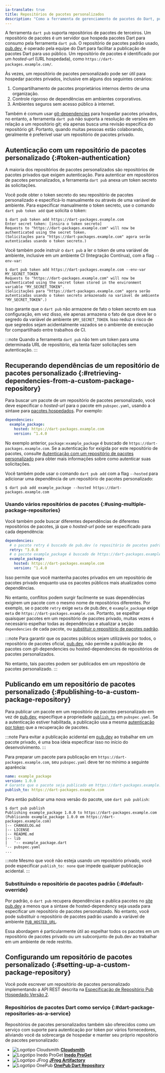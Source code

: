 ```yaml
---
ia-translate: true
title: Repositórios de pacotes personalizados
description: "Como a ferramenta de gerenciamento de pacotes do Dart, pub, funciona com repositórios de pacotes personalizados."
---
```


A ferramenta `dart pub` suporta repositórios de pacotes de terceiros.
Um repositório de pacotes é um servidor que hospeda pacotes Dart
para consumo pela ferramenta `dart pub`.
O repositório de pacotes padrão usado, [pub.dev]({{site.pub}}),
é operado pela equipe do Dart para
facilitar a publicação de pacotes Dart para uso público.
Um repositório de pacotes é identificado por um
_hosted-url_ (URL hospedada), como `https://dart-packages.example.com/`.

Às vezes, um repositório de pacotes personalizado pode ser útil
para hospedar pacotes privados,
inclusive em alguns dos seguintes cenários:

1. Compartilhamento de pacotes proprietários internos dentro de uma organização.
2. Controle rigoroso de dependências em ambientes corporativos.
3. Ambientes seguros sem acesso público à internet.

Também é comum usar [git-dependencies]( /tools/pub/dependencies#git-packages)
para hospedar pacotes privados, no entanto,
a ferramenta `dart pub` não suporta a resolução de versões em relação a um repositório git;
ela apenas busca uma revisão específica do repositório git.
Portanto, quando muitas pessoas estão colaborando,
geralmente é preferível usar um repositório de pacotes privado.

## Autenticação com um repositório de pacotes personalizado {:#token-authentication}

A maioria dos repositórios de pacotes personalizados são
repositórios de pacotes privados que exigem autenticação.
Para autenticar em repositórios de pacotes personalizados,
a ferramenta `dart pub` anexa um token secreto às solicitações.

Você pode obter o token secreto do seu repositório de pacotes personalizado
e especificá-lo manualmente ou através de uma variável de ambiente.
Para especificar manualmente o token secreto,
use o comando `dart pub token add`
que solicita o token:

```console
$ dart pub token add https://dart-packages.example.com
Enter secret token: [insira o token secreto]
Requests to "https://dart-packages.example.com" will now be authenticated using the secret token.
(Solicitações para "https://dart-packages.example.com" agora serão autenticadas usando o token secreto.)
```

Você também pode instruir o `dart pub` a ler o token de uma variável de ambiente,
inclusive em um ambiente CI (Integração Contínua), com a flag `--env-var`:

```console
$ dart pub token add https://dart-packages.example.com --env-var MY_SECRET_TOKEN
Requests to "https://dart-packages.example.com" will now be authenticated using the secret token stored in the environment variable "MY_SECRET_TOKEN".
(Solicitações para "https://dart-packages.example.com" agora serão autenticadas usando o token secreto armazenado na variável de ambiente "MY_SECRET_TOKEN".)
```

Isso garante que o `dart pub` não armazene de fato
o token secreto em sua configuração,
em vez disso, ele apenas armazena o fato de que
deve ler o segredo da variável de ambiente `$MY_SECRET_TOKEN`.
Isso reduz o risco de que segredos sejam acidentalmente vazados
se o ambiente de execução for compartilhado entre trabalhos de CI.

:::note
Quando a ferramenta `dart pub` não tem um token para uma determinada URL de repositório,
ela tenta fazer solicitações sem autenticação.
:::


## Recuperando dependências de um repositório de pacotes personalizado {:#retrieving-dependencies-from-a-custom-package-repository}

Para buscar um pacote de um repositório de pacotes personalizado,
você deve especificar o _hosted-url_ para o pacote em `pubspec.yaml`,
usando a sintaxe para [pacotes hospedados]( /tools/pub/dependencies#hosted-packages).
Por exemplo:

```yaml
dependencies:
  example_package:
    hosted: https://dart-packages.example.com
    version: ^1.4.0
```

No exemplo anterior, `package:example_package`
é buscado de `https://dart-packages.example.com`.
Se a autenticação for exigida por este repositório de pacotes,
consulte [Autenticação com um repositório de pacotes personalizado](#token-authentication)
para obter mais informações sobre como autenticar suas solicitações.

Você também pode usar o comando `dart pub add`
com a flag `--hosted` para adicionar uma dependência de um repositório de pacotes personalizado:

```console
$ dart pub add example_package --hosted https://dart-packages.example.com
```

### Usando vários repositórios de pacotes {:#using-multiple-package-repositories}

Você também pode buscar diferentes dependências
de diferentes repositórios de pacotes,
já que o _hosted-url_ pode ser especificado para cada dependência:

```yaml
dependencies:
  # o pacote retry é buscado de pub.dev (o repositório de pacotes padrão)
  retry: ^3.0.0
  # o pacote example_package é buscado de https://dart-packages.example.com
  example_package:
    hosted: https://dart-packages.example.com
    version: ^1.4.0
```

Isso permite que você mantenha pacotes privados em um repositório de pacotes privado
enquanto usa os pacotes públicos mais atualizados como dependências.

No entanto, conflitos podem surgir facilmente se suas dependências exigirem
um pacote com o mesmo nome de repositórios diferentes.
Por exemplo, se o pacote `retry` exige `meta` de pub.dev,
e `example_package` exige `meta` de `https://dart-packages.example.com`.
Portanto, se espelhar quaisquer pacotes em um repositório de pacotes privado,
muitas vezes é necessário espelhar todas as dependências
e atualizar a seção `dependencies` de cada pacote,
ou [substituir o repositório de pacotes padrão](#default-override).

:::note
Para garantir que os pacotes públicos sejam utilizáveis por todos,
o repositório de pacotes oficial, [pub.dev]({{site.pub}}),
não permite a publicação de pacotes
com git-dependencies ou hosted-dependencies de repositórios de pacotes personalizados.

No entanto, tais pacotes podem ser publicados em um repositório de pacotes personalizado.
:::


## Publicando em um repositório de pacotes personalizado {:#publishing-to-a-custom-package-repository}

Para publicar um pacote em um repositório de pacotes personalizado
em vez de [pub.dev]({{site.pub}}),
especifique a propriedade
[`publish_to`](/tools/pub/pubspec#publish-to) em `pubspec.yaml`.
Se a autenticação estiver habilitada,
a publicação usa a mesma [autenticação por token](#token-authentication)
que a recuperação de pacotes.

:::note
Para evitar a publicação acidental em [pub.dev]({{site.pub}})
ao trabalhar em um pacote privado,
é uma boa ideia especificar isso no início do desenvolvimento.
:::

Para preparar um pacote para publicação em `https://dart-packages.example.com`,
seu `pubspec.yaml` deve ter no mínimo a seguinte aparência:

```yaml
name: example_package
version: 1.0.0
# Garante que o pacote seja publicado em https://dart-packages.example.com {:#ensures-the-package-is-published-to-https-dart-packages-example-com}
publish_to: https://dart-packages.example.com
```

Para então publicar uma nova versão do pacote,
use `dart pub publish`:

```console
$ dart pub publish
Publishing example_package 1.0.0 to https://dart-packages.example.com
(Publicando example_package 1.0.0 em https://dart-packages.example.com)
|-- CHANGELOG.md
|-- LICENSE
|-- README.md
|-- lib
|   '-- example_package.dart
'-- pubspec.yaml
...
```

:::note
Mesmo que você não esteja usando um repositório privado,
você pode especificar `publish_to: none`
que impede qualquer publicação acidental.
:::


### Substituindo o repositório de pacotes padrão {:#default-override}

Por padrão, o `dart pub` recupera dependências e publica pacotes
no [site pub.dev]({{site.pub}})
a menos que a sintaxe de hosted-dependency
seja usada para especificar um repositório de pacotes personalizado.
No entanto, você pode substituir o repositório de pacotes padrão usando a
variável de ambiente [`PUB_HOSTED_URL`](/tools/pub/environment-variables).

Essa abordagem é particularmente útil ao espelhar todos os pacotes
em um repositório de pacotes privado ou um subconjunto de pub.dev
ao trabalhar em um ambiente de rede restrito.


## Configurando um repositório de pacotes personalizado {:#setting-up-a-custom-package-repository}

Você pode escrever um repositório de pacotes personalizado implementando
a API REST descrita na
[Especificação de Repositório Pub Hospedado Versão 2][repository-spec-v2.md].

### Repositórios de pacotes Dart como serviço {:#dart-package-repositories-as-a-service}

Repositórios de pacotes personalizados também são oferecidos como um serviço
com suporte para autenticação por token por vários fornecedores,
aliviando você da sobrecarga de hospedar e manter
seu próprio repositório de pacotes personalizado:

<ul class="cols2">
<li>
  <img src="/assets/img/tools/cloudsmith.svg" class="list-image" alt="Logotipo Cloudsmith">
  <a href="https://help.cloudsmith.io/docs/dart-repository"><b>Cloudsmith</b></a>
</li>
<li>
  <img src="/assets/img/tools/proget.svg" class="list-image" alt="Logotipo Inedo ProGet">
  <a href="https://docs.inedo.com/docs/proget/feeds/pub"><b>Inedo ProGet</b></a>
</li>
<li>
  <img src="/assets/img/tools/jfrog.svg" class="list-image" alt="Logotipo JFrog">
  <a href="https://www.jfrog.com/confluence/display/JFROG/Pub+Repositories"><b>JFrog Artifactory</b></a>
</li>
<li>
  <img src="/assets/img/tools/onepub.svg" class="list-image" alt="Logotipo OnePub">
  <a href="https://onepub.dev"><b>OnePub Dart Repository</b></a>
</li>
</ul>


[repository-spec-v2.md]: {{site.repo.dart.org}}/pub/blob/master/doc/repository-spec-v2.md
